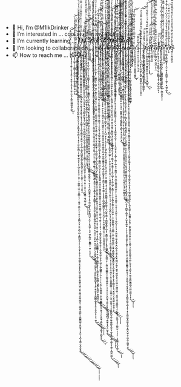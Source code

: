 - 👋 Hi, I’m @M1lkDrinker
- 👀 I’m interested in ... cool stuff in my area
- 🌱 I’m currently learning ... j̷̨̨̢̧̢̨̨̨̧̢̧̡̧̧̡̧̧̧̢̢̧̡̨̨̧̨̨̡̨̨̡̧̛̛̛̛̛̲̜̦͖̟̫̮̯̲̣͉̜̥͇̲͈͓͕̮͓͔͓̺̱̩̥̪̠͇͚̝̙̠̰̦͉̜͍͙̱͇͉̟̰̖̗̻͕͉̘̝̥̠̜̪̙̫̮͚̪̹͕̙̫̱̟̰̼͓̱͕̖̩̥̩̺̗̮͕̥̥̱͔̣̯̬̩̣͉͕̻͇̗̹͖̣͎̟̱̪̻͎̞̗̹͔͖̘̟͓̳̙̯̮̹̠̜͍̝̤͓͖̪̤̭͙̠͈̯̤̩̻̦̤̺͔͈̳̺̼͓͍̹̙̗̣̯̜̭͓̣̠̯̜̘̜̰̘͚͚̠̗͈͈͓̱͓͎͖̦͍̯͈̰̱͕̰̭̺̥̫͖̘̭̮̬͈̮̮̳̘̼̹̳̝͇̗̥̹̣͙͇̯͍̜̻̪̤̦̞̳̺̻̲͚̦̠͍̰̲̟̞̤̝̭̯̦̦̝̺̜̟̳̠̤̘̼̝̮̱̭̼̓̍̋̍̀͆̅̊̋͗̈͑̌͐̽͆̉̍͛̂̇̑̄̈̈́̽̔̈́̀̋͒̂̽̒̓̔͊̌̈́̉̑̈́̐͂͋̈̓͆͒̀̆̊̎̈́̈́̔͑͛̐̅̉̆́̇̄̄͆̀̈́̈̈́͐̋͐̐͛͐̽͋͑̉̏͐̀̎̆͆̉̓͒̈́̋̇̓̄̏̈́̂͐̊̈́́̔͑̓̏̉͆́͐̈́͛͌̋̀̉̀̈́̈́͂̎̓̾̍̀̑̈̈́̆́̃̅̎͗͊̓͂̈̓͋̅̏̃͗͛̈́̓͗̓̇̿̒͛͂̍̈́̀̈̈̓͛́͛̒̄̆̊͛̿̏̀͊̂͛̂̓͊͋̋͛́̊̆͊̋͆̆̈̀͒̀̂̿͆̈́͆̇̂͌̃͐̌̊͆̌̏̍́̇̇̃͋͗̎̎́̏͊̅̈́́̊́́̈́͌̓͑́̍͋͋̉͐̀̍̒̈́̑͆͋͆̾̎̐̀͆̆͗͘͘̕͘͘̚̕͘̚̕̚͘̚̚͘͜͜͜͜͜͜͜͜͜͜͜͜͜͜͝͝͝͝͝͝͠͝͝͠͝͝͝͝͠ͅͅͅͅͅͅͅͅͅͅų̴̧̨̨̡̨̨̢̡̨̢̛̛̛̛̛̛̛̛̜̬̗̮̙̙͖̬̪̣̫̮̩̞̦̪̗͙̲̣̺͖̩̮̭̼̱͇̮͍̱̬̯͓͍͕̗̯̦̖͉̤̳̗͕̣͚͔̞̝̥̬̰̥̹̱̭͎͉̩̱̹̲͇͓̹̗̩̳͓̰͇̼̝͉̯͍͖̦͔̤̟̖̲̠͉͇͓̪̪̲̲̭̬̣̳̗̫̭̪̯͈̺̠̯̱̥̰̜̙̹̥̳̟̜͉͓͙̥̞̘͈̱͉̏̔̾̀̀̌̈́͗͌͆̉͗̉̔̆̓̎͋̅̄̾̈́̈́̈̿͑̽̀͆̐̃͌́́͑̒̾̌̔̅̀̎̃̔̓͋͑̍̉͋́͌̇͂͂͊̀̑̈̃̑̔̑̈̂͋́͊͗̄̾̓̎̊̀̈́̔̍̎̈́̓̑͋̑̑̄̀̂̇̏̇̋̀̌́̈́̌̉́̒̋̌̽̑̽̇̇̄͐̓̿̽́̿̓͗̋̀͌̈́͌̈̉̔̽͆̿͒́̀͑̀́̂̏̽́̇̆͛̌̎̊̉̐̿͑̽͗̓͑͒̐͛́̊̿̿̓̀̉̈͗̋̓́͑̈́̎̏̎̓̾͐̆̌̄̃̓̏̉̚͘͘͘̕͘̕̚͘̚͘̚̚̕̚̚̕͜͝͝͝͝͝͝͠͝͠͝͝͠͠͝͠͠ͅṡ̸̨̧̡̢̡̧̡̡̨̨̡̡͚̟̝̙̜͕̫͚̜̼͈͎̖̲͕̖͇̳͖̻̳̱͇̯͇͍̙͎̮̟͈̝̯͉̖̗͓̖̦̯͙̭̝͓̞̩̝̮̪͇͕̪͚͓̖̙̜̺̫̜̤̠̭̼̜͈̻̲̻͕̪̩̱͖̹̰͔̝͉͇͈̱̼͕̘̘̗͉̖̳̻͎̜̞̣̰̺͔̼̲̫̫̯̗͎̟͈̲̠̝͍̗̤͍͓͎͚͎͙̘̟͚̱͇͎͖͉̰̳͔̼͍̆̀̀̎́̿̾͜͜ͅͅͅͅͅͅt̴̡̡̢̡̡̧̧̨̨̧̧̧̛̛̛̻͎̮̭̬̯̭̜̱̤͚̯̤̳̮̭͈̘̼̺̰̤̘̮͔̰͚͖͚̺͕͈͔̠̰̺̹̗̫̯̺̘̰̝̩̼̟͇̦̲̰̦̙̟̮̩͎̺̹̪̪͚͎̖̗̲̟̤̣͉̫͕̰̞̺̰̥͖̩̥͇͍̰̲̝̻̟̜͔͓̤̬̻̹̗̼̱̭͉̟̑̈́̐̋̋̒̑̒͆͆́̆͌́̐͐̇̉͑͌̄̐̔͋̃̀̃̒̏̐̍̐͌̏̍̍̈́͑͛͌̐̌͌͘͜͜͜͜͜͜͝͠͝͝͝͝ͅͅͅ ̴̨̨̨̢̢̨̧̨̡̡̧̢̨̡̢̛̛̛̛̛̛̛̛̛̛͎͍̥̲̮̗̪̮̥̜̦̙̣̬͈̰̺̭̘̞͔̭̞̺̘̠̹͕̺̳͇̮̘͉̺̣̺̦̞̪̮̺̼͇̤̮̖̞̰̥̻̘̪̪̞͚̙̰̫̞̝̖̗̮͈̜̼̘͚̫͓̻̞̥͍͇̼̜͖̪̱̟͖͍̩̗̙̦̼̜̙̝͙̗͖͔̫̮̳̳̠͚̩̳̥̲̙̖̜̱̠͓͎̤͔̪̲͚̭̭̖̮̣̹̟̭̜̪̗͚̱͔̘͈͖͓̙̻̺̺̖͔̲͕͎͙̙̬̺̞̜͉͈̜͖͉̙̻͖̜̖̱͇̳͎̦̰̤̜͙̤͓̙̤͋̎̄̂̂̋̆͊̽͑̀̋́͑̌̌̀͑̀̆͛̇̀̏͋̔̔̔̾͛̑̑̈́̆̌̓̊̏͂͂̌̋̑͌͊̊̓̍̾̏̈̈́̑̎̌̐̎̎̐̽̐͊́͌͑͛̀͊̍̎̆̀͌́̈́͂̀̂̈́̀̈́̄̏̊̓̀̽̈́̎̈́͊̽͋͐͋̍̉̏̈̏̏̈͆̄̈͂́̃̔̽̿͆͗̉́͑̋̀̅̏͌̀͌̈̐̆͋̈̒̀͋̐̀̃͒͛͌̀́̋͆̂̈́͒́̏̒̐̿͌̅̾͒̊̈́̐̈́́́̂̀̂͛̈́̇̄̈́̐̅͒̈́̈́̏̀͛̀̽̆͒̑̅̃͊̀̃̈͛̕̕̕͘̚̕̕̕̚͘͘͘͜͜͜͜͜͝͝͝͠͠͝͝͝͝͝͝͝͝ͅͅͅͅͅą̷̡̨̧̛̛̣͍̳̟̭̤̺̤͚͈̺̉̅̈́͊̌͋̎̍̋̊̔́̒̀̋̐͋̀̒́̂̂̑̋̏̀̓͑̇̑͌̍̊́̽̓͆̓̌̒̉̿͐̅̄́̑̃͒̐̃̓́̐̅̑̂̽̅̂͂̾͛̌̈́́͋͒͑̅̀̀̎͌̀̇̇̋̈̀͊͆͊͊̽̌̿̓̿́̾̒̂̈́̓̏̒͗̈͒̓̈̍̇̋͌̊͑͛̚̕̕͘͘̕͘̕͘͘͜͜͠͝͝͝͝͠͝͝͝͝ͅ ̸̢̧̢̛̗̮̭̺̭̞̘̪̤̜̰͈̳̱̜̖͈͖̬̰̭̘̻̩͓͓̮̲̝̗͉̹̬̣̩̫͔̲͉̹̤̣͙̱̥͈̪̭̝͕͇̙̲̠̗͚̞̳͓̳͓̱̾͛͆̏̌̏͋͛͗͐̿̋̌̎̎͂̽̒̀͒́̊̐̃̋̄̃͌́̋͒̾̀͗̑͒͗̉͂̔̉͗̋̎͊́̈́̌͆͊͆̾͆͗͗͆̇͐͆̀́́́́͌̿͑͆̉̃̔̃̍̈͂̓͆͐̀̌͆̅͗̑̈̄̀̓͗̇̎͑̓͒̾̇͑̑̓̚͘̕͝͝͝͝ͅl̸̢̧̢̧̨̨̢̧̧̧̡̡̡̢̢̨̢̡̨̨̛̛̤̩̬̞̗͉͎̦̲̣̻̲͍̳̠͚͉̞͈̗̪͎͓̫͔̲̘͉̙̘̥̘̱̜̙͔͇̝̟̭͍̠̹̼͚̰̯̣̥͙͍̹̹̱͖̼̮͍͙̖̟̰͚̩͓̮̲͔͕̳̘̼͕̭̮̱̹̗̥̮̮̣̠̖͚̳̥͉̱̻̹̹̤͈͖̭͖͈͍͕̻͙̱͈͈̙̤͉̯̦̟̳̝̥̙̰̙͙͇̲̳̞͕͕͉̥̬̰̼̹͙͚͖͈͓͚̯͖̰̙̰̖̪̭̦̞͉̟̲͕̹̪͙̙͔͍̖̬̫̣͙̲̣̙͉̺̜̳̰̦͚̙̩̯̖͍̹͈̱͓̬̩̦̱̰̯͖͖̳̱̥̻̝͓̦͎̭̖̼͓̫͍̥̝̯͍̻͇̬͚̬̬̥͓͈̝̝̭̞̰͔̝̹̯̖̠͚̠̏̄̐̋̾͌́̀͐̅̐̄͗́̉̈́̔̍̌̍͒͗̀̒̉̉̈́̈͑̾̓̌̒̈͂̿̄̉̆̌̿͂̈́͊̐̆͑͋̋͂͑̚͘̕͘̚͜͜͜͜͜͜͝͝͝͝͝ͅͅͅͅͅơ̴̢̡̡̨̢̧̡̡̧̧̢̡̡̨̨̨̧̧̨̡̨̛̱̤̦͚͓̙̠̤̫̳̪͕̥̣̤̳͉̰̫̤̗͙̳̤̙̘̫̺͍͔̥̘͎͙͈̤̞͇̜͔͙̗͇̰̮̖̺͇̗̰̙̯̰̖̥̖͇̣̣͉̳͔̣͍̠̬̟̰̭͇̮͍̜̜̺̗̫͇̰̜͚̝̖̪̙͈̻͙͉̳̫̺̙̹̼̲̬̱̻̤̥̯̻͇̲̹̘̲̤̰͖̤̯͖͖͉̟̰͓͔͍͚̗̘̘͚͔̥̞͖̮͕̥̞̯͉̣̱̣͙̟̹̯͉̤̜͖̥̦̘͙͉̝̻̤̗͔̯̲͚̯̳̳̙͓̟͈̜͎̳̝͔̫̤̪̥̮͙͕̘̣̤͇͉̱̙͍͎͇͚̻̦͖̮̼̲̗̭͍̻̤̟̭͈͚̺̘͍̖̍̾̊̈͑͗͐̏̇̋͆͊̊̿́̂̽̊̅͐̌̒̓̇̊͐̍̌̈́̊̈́̇̽́̍̄́̍͑̃̓̍͗̋̔̓̎̓̒̓̾̈̓́̉͛̈́̽̊̏͗̔̈́̇̿̉͒̿̍̾͂̐̐̎͐̐̑͗͐͒̉͒̃́͗͒́̍͐̀͋̏̎͊͗̽̇̉͊͂͗̎͑̊̀̍̈̓͋͒̈́͐̆̂͆̊̌͋̃̉̒͛̇̈́̂̃̆͌́͑̈́̀̎͗͆̉̈͗̏̆̍͗̂̾͗̂͑̉̾͂̒̊͌̈́̓̀̂́̓̀̀͋̓͋̂́̈́̃̉̃̏̒̂̐̈́͑̄̔̎̇̈́̅̀́͐̏́̐̓̍̆̀̐̍̐̓̅̀͂̍͂͊́̚͘̚̚̚̚̕͘͜͜͜͜͜͜͜͜͝͝͠͠͝͝͠͝͠͠͝ͅͅͅͅͅͅt̸̢̢̧̡̡̡̡̢̢̡̧̢̢̢̨̨̧̛̛̪͕̣̱̯̬͚̣̰̙̜͎̼̦̬̭̗̠̩̖̹̬̞̜͓̭͙̥̞̰͉̼͈͉̦̬̗̳̤̼̱̪̟̰̼̗̮̲͍̞̥̖̳̲̜̟͕̹͈̯̬͎̹̭̠̻͍̫̤̟̺̥̫͇̲͖̤̖̲̲̖̗̘͔̝̻̱̦̣͇̳̲̤̤̲͔̪̞͔͔̦͈͈͎̮͇͇͍͖͉̪̤̭͎͚̻̭͚̘̲̪͇͚̥̖̝̖̫̻͈͎͚͇͓̦̦͇̤̹̲̘̝͚̦̩̗̣͔̟̩̹͉̹͚̫̟̼̱̙̱̱̞͚̩̦͍̹̗̞̫̗̰̬̤͚͎̮͎̭̜̤͚͉͎͖̖̻̳͍̠̩̰̣͓̦̦̦̝̖͙̼̣͎̟͚̱͚̭̜̣̭̙̰͖͔͇͇͕̲̥̼̠̫̥̠̘̖̙̠̬͚͉̝̲͍̼̫̰͕̦͙̳͓̦͖̺̙̙̥̎̄̔́̄̏̀̎͑̃͛̃̊̄̎̈̆̂̑̇͊̄͆̓̑̚͜͜͜͝͝ͅ ̵̨̧̛̛̛̛̝̙̟̗̯͙͖̹̱͕͆̀͒͐͗̇̐̆͗̀̌̐͂̒̈́́̓̋̅̀̈̅͊̀̽̂̀̎͛́͛̀͑̇̒̇̇͋̀͌̂̂́̾͆̍̏͊͂͌͛͒͆̈́̀͗̀͊͐̉͊̏̏̏̔͒́̊̐̓̑̆̅̅̀̏̄̆̓͂͋̋̌͑̀̓͐̓͌̆͆̈́̿̕̚̚͘̕̚̕̚̚̕͝͠͝͠͝͠͝ơ̵̡̢̡̨̨̨̢̨̧̢̡̨̨̡̢̨̢̢̨̛̛̛̛̛̮͕̦̯̲̱̫̘̰̮͇͙͚͈̬͓̼͓̤̣̻̲̳̫̟̬̥͍̬̪͕̲̻͓͎̝͎̟̰̗͕̙͎̠̰̘̳̗̜̟͓̼̦͖̻̬̜̰̮̦͓̭͔̺̫͓͓̭͖͎̱̪̗̲̤̭̥̯̺͕͍͖̭̲̣̰̱͇͈̙̬̪̣̙̻̦͈͖͚̘̯̘͍͎̳̲̣̬͔͍͎̱̦͇̹͎̞̞̥̭͓̣̻̠̳͓̻̳̼̬͕̹͈̰͕̪̯͎̗̱̣̮̖͚̣̭̪̳͍̼͕̟̜͎̩͕̱͚͚͎͇͕͔̫̩̙̍̆̔͌̀͊̀̽̎̌̾̊̓̇̈̿̈́̐̇͗͗̑̒̂̅̄͋̿̍̈̀̽͗̊̈̊̌́̊̽̅̇̋̇́̂̐̌̌̊̑̀̈́̏́͊̇̏̾̓́͆̑͋͗̋͛̒̉̅́̆͌͒͊̽́̈́̓͗̑̿͂͒̃̈́̅͗̈́̋̍̇̓̾̑̀̉̈͊̃̄̈́̀͋͋̀̏̇͗̔͗͆̄́̎̓̓̊̈́͒͑͛͆͑͌̅̍̑̄̾́͋̋̎́̑̎̎̅̊̆͒̆̿͊̾̏̽͆̏̀̓̆͗̈́̀̿͋͋̄̇̈́̀̐͂̔̀̓̌̑̾̋́͑̈́̀̔͒̎̒́̈̓͒̑̓̀͊͛̍̅͋͐͑̐̈̊̃͋̈́̓͌́̈́̈̊͆͋͑̈́̉͒̀̏̆͗͛͌̓͊͋̽̄͆̐̾̐̾̾́̔̓́͊̽̀̓̽͗́̔̌̓̔̂́͌͒̆̿̊͐́̍͘͘̚̕̕̚̕̕̚̕̕̕̕̚͘̚̚͘͘͘̚͜͜͜͜͜͜͜͠͠͝͝͝͠͝͝͠͝͠͝͝͝ͅͅf̷̧̨̢̨̡̢̨̧̧̨̧̨̢̡̢̧̡̡̨̧̧̨̨̧̡̢̧̧̧̧̨̧̡̧̧̻̫̪̖̩̘̯̦̬̮̝̳̗̗͕͈̭̙̜͈̫̞̼̞͚̠̜̺͖̥̹͖̲͓̫̘̙̤̞̤͕̩̪̺̫̘̹̥̦͕̫̣͕̦̩̝͖̮̗̲̖͓̗̫̗̣̫̲̯̰͇̤̙̜͚̦͉̲̜̭̹͕̣͓͍̮͇͇̝͔͓͉̟̺̝̞̮͇̱̲̻͇͎͙̘̻̭͚̰̖̜̰̜̺̗̬̦̳̠͓͎̻̺͚͓͇̙̟̪̦͓͉͙̳̳̹͚͈̘͔͕̙͍̟̳͇̥͚̦̣̮̖̻̳̤͕̠̹̗̺̼͔̱͉͇͇̱̰͕͔̲͇̘͖̺͖͎̠̜̘̟͙̩̩̖̗̤̘̺̬͉͎͚͕͔͕͓̼͚̝͈̠̺̝̻̤̘̰̬̺̥̞̘̰͎̤͖̮̹͍͋̿͂̓́̾̾̈́̉̈́̑̂̔̉̐͛̀̓̿̈́͗̆̓͘̕̕͜͜͜͜͜͜͝͠͝ͅͅͅͅͅͅ ̵̧̨̧̡̡̨̧̢̢̨̛̛̛̝̮̮̤͎͔͈̫̬̺̣̫͍̞̠̠̩̭̼͈̳̖̦͕̘͉̤̪͍͉̥̲͈̱̤͚̪͚̟̝͕̹̟̰͈͈̼̥͓̭͍̭͖͉͈̮̺̺̜̖̬͖̫̜̯̫̬̖̹͔͎̥̣̖̠͕̳̼̼̎̏̅͆̇̍͊̑͗̓̋̋̔̓̄͗̋̍̋̐́̐̓̃́̄̽̂́́̅̒̈̎̋̆͛̐̌̑͗́̔̏͑̒͋̅̾̈́́̏̈̎̋̎̆͑͌͋͌̍̔̉̓̊̐̃̾̾̀̀̿͆͂̾̆̎͊̆̒͆̾̆̍́̓̈͆̓̈̀̂̀͂̀́̈́̒̌̉̈̐͊̿̏̐̒̾̏́̇̄̃̀̑̉̐̏͌̄̔̍͌̓̿̆̃̇͆̈͂͌̐̃͒͂̓̈́̂̌̈́̈̅̈́̂̅͒̾̋̓̏̒̒̃́̑̚̕͘͘̚̕̕͘̚̕͜͜͜͝͝͝͝͝͝͠͝͝͝͝͠͝ͅͅͅc̸̢̨̢̧̢̢̡̨̧̧̧̧̢̡̨̢̨̢̢̡̢̡̢̢̢̧̛̛̛̛̛̛̛̛̹̥̩̘̞͙͉̞̤̳̞͇̖̫̰̰̦̫̭̤̤̣̙̼̹͖̗̖͚̦̩̺̲̝͎̰̤͇͇̦̘̝͔͕͕̬̖̦̟̞͎͖̲̜̘̻͍̮̰̟̬̪̤̜̗̥̲̫̥̼̜̲̼͍̜̣̙̣̰̦̥̰͔̤̟̬͍͙̩̰̘̣̦̣̖̺̘̬̪͈̗̤̼̯̳̠̬̟̗̪̗̤̹͔̩̦̞̣̟̩̦̣̪̭̺̤̺̞͕͎͖͔̘͔̮̗͎̹̙̜̭̫̤̠͕̰̭̘̭̦̗̖̫̰̣̮̦̳̘̟͕̞͇͓̻̜̰͙͎̜͈̥̜̞͍̣̯̩̰̲̗͎͕͈̤̩͚̬͈͇̼̻̗̩̦̪̭̺͔̠͕̖̺̦̺̱͚̖͙̣̝͎̬̺̺͍̺͎͚̠͖̬͚̠̻̯͓̪̭̝̜͖͉̟̺̯͙̲̦̯̪̝̯͎̯̪̙͕̪͖̦͖̪̦͋̃̍̓͒̀̏̈̐̽̅̿̐̑̋̈́́̊̌̀͛̔͆͌̈̎̽̂̋̄͊̑̾̎̾͌̊̑̀̃̎̔̌̀̋̈́̎̈̂̽͌̾̍͊̓͗͑̄͆͒̈́̆͂͂̂͒̂̄͊̆́́͌͌͐̅͛͋̒̈́̆̑̓̐̏͒́͒͛̽̒̈̑̈́̋̓̐̏͒̈̔͆̔̀͐̄͆͌́̂̎̂̓̈́̊́̅̌̄͌̈̋̎̊̒͂̒̊̑̔́̉̽̀͊̾̎́̆̍͘̕̕̚͘̚͘͘̕̕̕͜͜͜͜͜͠͝͝͝͠͝͝͠͝ͅͅͅǭ̴̨̨̢̢̨̡̧̧̡̨̢̢̨̡̢̡̡̨̢̧̨̧̨̧̛̛̼̤̣̗̻͉͈͔̤̯͚̰̬̤̟̼͕̭̞͚̠̹̣̙͇̫̺̣̣̖͇̺̖̣̦̲̙͚̮͉̝̫̘̪̣̳̤̣̟͚͙͕̺̳̮̪̹̘̮͖̤͈̞͓̻̮̺͕̲̩͖̩͓͍̗̖̣̤͇͓̘̮̱̣̬̳̞̦̗͕͈̤̖̫̲̝͔̞͔͖̜̮̺͎̫̙͇̣̘̦͔͕̼͕̝̻̞̬͕͇̜̥̟̮̠̰̥̮̠̹͙͎̜̻͇̝͇͉͔͎̯͇̻̦̝̺̦̩͇̫̺̞̲͖̙̩̱̰̠͙̻͚͈͍̞̠̼͚̟̻̼̱̗̠̘̲̬̫̗̘̬̠͓̱̣̹̥͓̬͚͇͈͍̩͉͉̬̭̼͈̤̣̰͙̱̫̲̙̮̜͈̝͍̗̣̖͗̎͊̈́̄̄̄̅̊̈́̀̉̃̿͛́̿̐̽̿́͛̽̒̔̄́̇̐̓̂̈́͂̏̽̃̀̈́̏̒̑̒͑̀̊̓̈́̿͛̌̆͆͒̋̐̏̎̉̽̀̒̇̾͗͂͋̈̄̽́̈́̅̾͋͋̿̉̿͛͆̓̏̂͌̿̋͊̔̃̌̀̏̌̌̈͂̓́̆͊̎̇̀͋̉̓͂̃̃͆͑̋͗̍̔̐̓̏̌̅̿̃̈́̐͋́͒͆̐͘͘̕̕̚̕̚̚͘͜͜͜͜͜͠͝͠͠͝͝͝͠͝ͅͅͅͅͅͅơ̸̧̡̧̢̡̧̧̢̨̡̧̨̡̨̨̧̧̧̨̨̠͓̬͉̫͈̮̲͍̖̦̦̥͈̪̺̥͍̥͖͚̞͙̯̳̝̦̥͓̯̙̱̹̜̟͎̯̗̤̳̥̻̼͇̠͓̝̤̱̤̩̮̙͕̟̖̟̼͚͚̝̯͕͖̩̜͕̠̣̗̟̤̮̮̜̥̭͔͙̲͓̜̦̳͕̖̲̩̯̥͉̝̳̪͕̗̝̼̘̰̘̲̯͈͇̤͖̫̜̺̞͙̙͎̠̯͔̥̞̳̱̟̩̫͎̮͕͔̣̟̺͈͕̜̙̟̗͖̗̺͓̹̙̥͓͕̙̫̫̫̩͍̣̺̖̟͚͎̞̪͔̻̜͍͉͍͈̝̥̬̱͈͇̪̥͕̪̝̖̫̱͍͉̰̯̪̟̱͓̖̯̠̣̳̣̘͕͇̪̗̺̦̘̯̠̻̤̟̼̞̞̭̳̺̝͉̝̜̫̭̼͕̹̤͚̼̮͓͓̞̖͚̺̼̫̹͔͔̩̖̠̠͉̯͚̪͓̖̭͙͎̻̜̏̄͋̍̿̑̍̍͐̏͒̄͌̃̐̇̀̽͗͛̏́́̒̄͜͜͜͝͝͠ͅͅͅl̷̨̧̛̪̱̝̰̩͙͓̦̤̬̦͙̞͔͔̩̘̇̆̌̋͊̏͆̀̍̉͒̒͛̎́̑͆̑̿̂̂͗̏̂̄̾͗͑̇̽̀̔̋̐̈́͆͌͊̊̈́̎͆̎̎̈̓̈́͋̒́̉̓̐̔̆͋̈̂̍̅̀̆̌̽̆̅̿̊̀̈́͑̃̓̋̍̽̒̅́̑̍́̄̇̓͌̒̒͊͒̍̍͒͆̈́̿̓̅̃̈́̍̀́̔̂̅͂̓̃́̈̂͌̈́̈́̀͋̏̇̆͆̂͘̕͠͠͝͝͝͝͠ͅ ̷̡̨̛̛̛̛̛̛̛͚̜̪͕̠̖̯̥̖̹̟̟̞̪̹̹͎͔̫̟̝̩͎͔̲̳̞̺͍̺̥̝͚͕̘͔͙̱̲͇̥͈̮͂̑̄̋̑̃͗͋̑́̈̿̿̓̔̀́̓̓̽͋̈́̊̓̒̒̒̔̉̅̈́̈́̇̅̓̇̏͑͑̆́͊̔̈́̍̽̊̐̆̇̇̀̄̎̓̄̾̎́̈́̂͛̋͐̉̎͋̈́͗̑̀̊͂̈̇̋̋̏̽͋̈́̽́̂͌̌͆͒̈́̉̒̇̃̾͗͐́̅̈͗̒̀̆̍͗͒̀̆͂̉͛̔̆̍̌̌̉́̉̏̐̅̊̑͋͒̾͆̀̀́̀̈́̉͛̀̀̈́̅̊͌̎̾̄̈́̊͆͐̈̿̉͗̊̅̀̊̃̃̿̊̏̀̾̐̂͑͑͊̐̐̄̃͑̏͒͒͆̌́̆̿̂͐̊̑̆͐́͌͐͌̋́̌̀͑͌̽̑͐́̅͋̈́̂̏̽̈̐̀̆̓̀̄́͐̇͋͛̉̕̕̚̕͘̕͘͘͘̚͘͜͜͠͝͠͠͝͝͠͝͝͠͠͝͝͝͠ͅs̸̡̧̨̨̨̢̧̨̧̨̡̡̛̛̛̛̛̛̗̟͍̭͚͚̰͓̣̥̖͍͉̺͓̠̥̻͇̬̯̝͔͇̗̥͇̜̼̤̬͇͕͖͚͚̝͙̟̮̦̗̘̝͕̹̮̻̥͇̝̞̬̙̗̳̘͇̺̳͕͚̺͔͙̜̬͔̗̙͈͕̭̏̆̃̊̽̆͐̀̊̑̈́̆̌́́̀̇͋̽͌̓̂́͗͌̋̎͒̂́̉͛̀̃͂̐̀̊̈͋̋̐̊͋̎͑͌́̓̈́̈́̄̌̋̿̅̋͐͒̕̚̕͜͜͜͝͝ţ̶̡̧̧̨̡̨̢̢̨̡̧̢̛̛̛̛̛̛̛̛̛̛̼̠̬͇̰̘̠̪̼͙̦̦̹̘͕̙̱̭̼̬̤̥̦͔̝̞̖̱̳̼͉̗̯͇̗͇̯̬͔͓̭͔̖̖̞̝̞̬̬͔̬͉͚̠̣͎͚̩̩̞̖̦͚̙̙̤̝͓̪̠̼͖͙̹̦̱̱̲̪̤̱̬͍̙̖͔̯̮͈͚̼̟̬̤̮̮̖̘̺̙̥͚͕̲̩̫̪̣̦̗̪̦͚̹̲̮͎̥̤̲̜̺̳̥̪͕̙͌̿̄̂̈͗̆̀͗͂̍͛͋̎̃̔̾͛̽̑̌̈́̐̆͌͊̅́͆͛̆͋̀̊̾̂́́̑̃̅̃̀̓̋̂̈́̋͂̎̃͌̓̿͂̾̋̐̈́̂̆͒̐͒̀̍̂͋̀̓̏͊̈́͗͋̒̐̀̊͆́̅̍̄̍̏̄̏̏̏́̍̾͋͛̔̾̈́͆̍̃͒̾̇̀̇͒̉͌̄̑͗͒͊̂̓̓̉̑̍͑͑̉̉̈́̏́̊̋̈́͑̎̏̇̋̓̈́̎̈́͋͗̏̒̇̈́̓́̌̋̈́̒̓̒̈͒̌̈́͑̎̔̃̊̎̉̾͋̌̐̆̀͌̿̐̑̉̊̋̔̀̏͗̓̂̋̈̾͋͗̋͗̉͆͛͒̓̓͆͌̈́̓̓̾͛̂̋̈́̓̿̾́̋̕̕̚̕̚̕͘̚͘̚̚̚̚͘̕̕̕̚̕̚̚͜͜͜͠͠͠͝͝͠͠͝͝͝͠͠͝͝ͅư̷̧̨̧̨̡̨̨̧̨̧̨̢̢̨̨̡̨̡̨̧̡̢̨̨̨̡̨̧̧̢̡̡̨̡͙͍͚̝͉̲͓̟͚̩̮̗͉̭͍̜̻͈̮̪̘̞̤̞̲̫̮̹̦͖̻̗͓̺͚͍̱̹̬̪͚̠̻̗͎͉̦̜̗̼̫͈̥̮̠̜͕̞͔̗͓̜͍̱͉̥͕̼̮͕̖̦͈̬̘̬̣͚͈̤͈̪̞̬̖͍͈̹̗̮͙̯̣͔̮͙̪̼͓̭̫̤͚͚̜̪̣̯͔̘̝̻̺̜̝̺̮̱̖̜̟͖̟̬̘͇̗͍̣̜̝̞͉̹̱͈̮̘̱̰̱̙̗̖̻̥̜̩̗̗͚̖͉̰̦̘̺̫͚̳̝̹̳̳̘͔̬̻͈̞̘͔̦̞͍̹̳̦͙̹̼͓͙̼͉̖̙͙̯̝̪̳̼̠̳̗͉̺̩͓̥̜̝̟̯̠͇͚͚̞̼͚̰̩̙̪̥̙͇̮̥̺̟̮̦̭̪̖̼̹̪͇͈̖̮̯͒̀̂́̅̊̈́̊͑̉̋͆͒̑͗̍̑̾̃̂̈́́̒̓̎̎̍̃̉͋̓̆̍̏̎̔͋͋̃̈́̏͌̀̀͐̀̓̃̈̅̍̓͂͐̏́̉͋̀̓̎̂̒̌̽̅̑͒̍̉͑̊͛̈́̔̉̅̀̈́̈́͗̌̅̐͋̓̀͗̑͘͘͘͘͘̕̚̚͜͜͜͜͝͝͝͝ͅͅͅͅͅf̸̧̡̨̨̧̢̢̢̨̧̢̧̧̡̨̡̨̢̧̢̢̢̧̧̢̛̛̛̛̛̛̱̭͕͙̙̱͇̦̯̱̪͚͈͎̘̘̜̭̼̼͉̜͇̬̻̟̜̱̞͙̫͎̥̞̞̼̞̠̥͍͍͓͕̼͍̝͍̘̫͈̰̻̘̫̠̪̲̭̝͙̭͖̬͓̺͈͍̺̠̬̗̩͔̤̰͖̖̝͖͚̗̟͕͕̥͓̺͉̹̩̬̼̟̗͇̯͙͈̜̭͙̠̯͔̣͖̱̩̺͍͈͈̲͉̣̦̗̭̫͔͈̱̺̦̗̗̰͚̪͍͎͈̝͍̮̩̣͚̞̰̺̮̯̮̭̠͍͎̤̟̹͍͉̻̟͉̩̬̰͓̭̯̮͇͈̖̲̜̻̙̤͍̥͙͉̜̻͓̩̥͖̯̗̫̭̻͖̱͇̼̲̘̫̫̺̤͚͖̮͕̜̝̜̒͐̏̓͊̄́̔̑͋̋̇̓͒̓̄͑͋̄̈͐̍̈́͂̓̋͐́͂́͑̈̒͂̏̇͆̈̐͗̊͗̊͒͂̋̈́̔͌͊̔͂̑̑́̒̌̒̋̆̓̍̑͋̒̔̋͛̂̽̍̌̈́͗̇́͐͑̈́̽̿̿̊͌͐̄̉̅̉̏̐̑͌̈̽̉͂̎̆́̉̑́̒͐̽̎̉̒̒̉̎̈́̌̃̎̀̂͒̈̿̔̀̀͒͋̈́̌̉̂͊͛͑͌͗̿̈́̆̐͑͐͑̋̎̂͆̅̈͗̇͗̌̍̽̊͂̾̓̍͂̍̅̈͂̒̆̂́̌͑̓̈́͘̚͘̚͘͜͜͝͝͠͝͝͝͝͠͝͝͠͠ͅͅͅͅͅf̶̡̢̧̧̢̢̨̧̛̛̱͕̗̘͓̝̞͉͍̹̦͓̖̭̮̙͖̳̣̩̠̜̣̠̪͍̥͍͇̗͙̖̳̘̱̖̬͓̼̩̫͇̠͎͊̀͊͊͂̌̽̈́̇̊͑̆̑́̈́͐̂̋̽͛͊̃̓̓̎͂̽̓̎̋͑̆͊̿̎͆̽̊͛͆̅͋̉̓́͒͗̿̕͘͘͘͝͠͠͝͝͠͝ͅ
- 💞️ I’m looking to collaborate on ... n̵̢̻̹̘̪͍̒͐̍͒̂͂̉̇́̀̍͂̈̉̒̒͆́͠͠ǫ̷͙̟̝̦̦̰͍͇̞̙͈̭͉̳̙̣̯͉̙͈̱̱̬̟̼̼̳̫̖̥̼̹̹͓̬̹̩͈̲̪̺̤̪͂͂͜͜͜t̶̢̡̧̡̠͈͔̹͇̹̤͍̯̞̮̖̲͎̜̪̫̳͓̞̲̘̺̼̫̤͙̫̟͇̤̻̝͚͙̥͇̞̘̱͆̃̉͆̉̿̌̌̊͋́̆̓͐̍́̚͘̕̚͜͜͜͝ͅ ̵̢̯̖̺̖̯̦̾̍̌͋̾͂̈͘͜ͅr̶̨̧̧̧̡̧̛̰͇͕̖̯̻͉̹̤̰̬͔̬͚̦̣̟͕͈̩͙̗͚͉̙̮͎͉͓̟̝̲̱̾̌́̽̓̏̃͊̍̐̅̓̏̆̀̾̌̋̆̽̚͜͜ͅͅȩ̸̤͕͍̯̀̀̿̍̇͒̉̈́̉̏̆̅̈́̇͛̄̀̆̑͒͌̎̋͌̐̅̀͂͑̽͗̈̓͐̚̚̕̚͜͠͝͝ͅą̸̯̠͚͍͉͇̠̣̖͚̘̯̖̟͎̞̝͕̭̹͕͓͔̋͛͒́́̆̓̈̈́͗̀̔̋͊̐̋̾̉͛̋̑̋́́͑̈́̐̚̚͠͝͝ͅĺ̴̩̈͛̋͊͗̾̓͌̆́͛̕͘͝͠ļ̵̨̨̢̧̖̙̥̤͔̣̲̠͉̼̞̳̘͉̪̫̣͍̲̬̱̖̥̣̯̫̪̙͉̜̥̮̼̼̝̰͓̥̹̀̇͛̑̂͒̃̃̈̃̒̉̿̉̈́͒͑̀̈́̑̉̓̔͆̓̄͑̈͂͂̊̾͐͆̽͘͘̚͠͠͝ͅy̵̢̛͙͕͖̥̞̮̹̼̦̖͕͔͖̪̮̪̬͓͎̫͓̦͓̺̠̍͊̈̔͌͒̾͊͝ ̷̨̧̢̢̛̛̹̞̝̙̩̗̞͕͒̍̐̃̀̏̐̊̌͑͂͑̈̿͑͛͆̾͋̉̑͋̽̎̈́̓͗̿̽̽̂̚͝͝͝͝͝ͅi̷̲̺͙͛̐̎̐̇͒̅̆̉̊͑̀̓̾́̈́͗̐̓͐̊͐͆̄̈́͊̍͑̒̋͠͠ň̸̨̧̢̢̼̖̘͚̙͈̘͓̪̯̰̝͖̩̦̭̙̼̹̻͓̭̳͒̀͌͗̽̍͋͐̓̐̑̇̈́̓̆̀́̽̐̍̍̏̐͑̓̃̍̑̑̈́́̓́̈́̔͜͝ͅt̴̡̩͚̞̩͇̦̹̯̟̗̬̰͙̯̦͓̫̙̩̹̜̥̮̲̭͔̱̙̙̖͈̣̾͂̆́̏̀͗̊̐̔͂͋̑̆̓̑͊͂͊͑́̿̅̉̍̎͐̿̒̌̋̏̐́̚͠͝͝ơ̴̡̙͙͔̳͓̞̪͙͖̪̱̺̭̱̹̞̬̱̳̖̗̻͕̯̻͉͖͖̯̩͎̱͖͉̙̼̟̣̼̮̣͚̫̲̠͐͐̄̊̋̽͒̀̅͌̒̀͑̄̂̏̂̚͜͝͝͝ͅ ̶̢̮͇̠̯͈̗̣̣̱̮̜̘̲̖̳͌̍̉͐̒͗̾̓͋̉̈͊͊̀͊̉̈́́̑̏̒̀̅̀̚̚̚t̶̨̛͈̘̥̗̫͖͕̪̺̟̝͑̎͌͑͛͌̈̍͊͂̉̎̄͑́̔͂̒̓͌͊̑̆̅̓̓̄̓̈́̀̈̔̅̏̋̓͘̚̕͠h̴̢̧̹̥͎͈͖͙̞̺̱̣͈̗͉̜̥̳͚̺̩̯͇̭͗̑͂́͑̈́͆̀͆͆͛̀̐͌̇̊͑͛̽͊̽̌̈͆͒̌́̕͜͠͝ͅą̵̲̹̹̞̜̥̹̩̜̥̤̤̼̞̯̮̦͕̯̈͆́͌͋͂͌̂͝t̷̢̡̡̧̧̧̨͔̪̤̯̮̮͙̩̹̲̯͚̞̹̬̻̟͙̳͚̬͎̲̥͕̦͕̝͕̮͍̤͛͐͌́́̔̈́̏͋̍̃ͅ ̶̢̨̡̧̳̥̪͔͙̱͙͖̺̪̝͍̙̮͔̻̙̖̱͇̫̞͎͕͚͓̦͇͇͚̗̀̉̐̾͑͆̿̒̊͌͗̒̀͂̿͂͗͋̈̿̐͒̀͒̚͘͠͝͠ͅs̸̢̨̨̛̜͎̰̭͓͎͇͔̫͍̲͕̝͚͉̻͎͎̜̜̫̦̳̺̑̆̐͐́̽͌̽͗͒̀͐͐͜͜͝ͅơ̶̡̨̨̡͕̻͓͚̞̺̣̘͉̰̲͍̼̻̺̣̯̞̠͔͉̬͔̱̟̮̤̥͑̌́̓̃̋̋͗̓̍͆͌͑͊̿̈́͌͗́̇͗̍̆̏̒͋̇̇̈́̈́̕͜͜͠͝͝ͅṟ̵̛̜̗̲̯̫̺͇͉̠͇͉̮̞̤̦̩͉͔͙̞̾͗͌̌͂͊̊͑͆̀͋̾̾̇͐̚̕̚͜͝͠t̸̨̛̛̖͓̜̮͓̻̩̯̗̠̔̆̒͛͛̑͊͆̉͛̇͊̀̊́̈́͐̓͗̓͌͑̏͋͒̾̂́͋͐̒̕̕͝͠͠͝ ̷̨̰̩̟̞̓̐͊̇̐̄̒̂͑̄̑̎̏̃͛̃͛̊͌͋̌̎̿̔̆̿͋̇̉̑̄̂̆̋̐̾͛̃͊͂̕̕͘͝͠͝ͅǫ̶̹͕̮̥̪̻̪̬̙̫̤̺̪̜̞̜̰͒̿̽̑̀̈́̈́͊̑͌̄̑̍̀͗͊̒̏̀̍̎̇̍̑̿̓͊̀̇̿̑̋̋̈́̐̔̃̚͝͝f̸̡̗̰̱̦͙̘̘̜͈̜̩͉̫̥͇̲̜͖̩̫̪̻͇̘̗̟̟͙̺̟̤̪̜̲͈̊̌̋̇͐̾̈́̆̚̚͝ͅͅ ̶̨̡̢̨̨̧̜̹͍͎̘͙̬̖̙̭͙̝̝̗͉̼̼̘̮̫̱͍̼̰͚̖̯̯̃̽̈̎͑̕͜ţ̸̧̧̡̧̡̛͕̮͎̣̰̜͇͔̪̞̥̣̗̪̳̻̪̠͇͈̯͈͖̮͔̪͙̹̗͖̲̝̱̬̰͓̀͑̽̌̈́͆̑̐̊̊́̒́̏̀̆̈̽̅͛́̍͗̃̒̀͆̃̾̄̈̉̽̈́͌̏̐̓̈̃̒̆̓̋͆̕͘͝͝ͅͅͅh̷̛̛̝͎̠̥͍͚͙̲͈͍͕̎̆͌̍͗̈́͌̾̎̏͌̽̔̈́̊͋͂̀̋͌͋͗̈͐̅͌̾̿͂̐̍̋̿̓̽̚̕̚͘̕͘͝͝͝͝ͅį̵̢̛͎̲̪̟͓̳̤̺͇͓̟̣̥̫̜̯̞͔̗͍̻̳̠̜̹͚̘̜̝͉̺̮̜̲͙̊̑̂̇̏̈́̎̄̂̐͂͋́̔̐͛͂͑̒̆͐̈́̀͆͗̒̑̓̔̅͐͒͛̆̍̔͘͜͜͠͝͝͠ṇ̵̛̛̖̱͑͒͑́̾͆̋͂̍̎̊͑̓̊̾̉̈́̅̎͛̈́͑̈́͗̐͂̆̇͗̕̚̕͠ģ̴̘͍̠̜͍̺͚̮͕͒̔͂̆̀̇̃̑̀̅̆̀̅̈́̂̑̊͒͛̈̊̀̀̓̈̃̂͛̊͆͊̽̑͒̿͊̔̈̚̕̚̚͠͠͝ͅ
- 📫 How to reach me ... h̸̨̡̡̛̛͓̝̞͎͖̙̹̭͙̖̖̝͍̠͎̰͎͍̣̜̞̯̗̙̘̦̲̙̦̲͕̤̜͙͇̩̺̼̻͚̯͍̜̳̉̈̌́̔̇̑̋̏̇̑̔͆̎̋͗̅̾̕͜͝͝ͅͅa̷̧̧̹͖͈̗̦̹̭̺̳̖͙͖̬̰͈͔͙̖͚̗̬̥̼͇͔͈̘̼̹̟̋̎̈̄̌̉̊̐̆̑̓̀͋̿̏́͐̊̆͛̀̉̊̉̾̍͑̋̕̚͜͝ ̵̡̛͔͉͇̖̝̪͍͈̜͇͉̺̮̞̰̲̙̰̰̗͖͇͖͔̲̞̹̤͈͍̣̯̱́̈́̾͋̓̽̈́̊̅͂̈́̾̉̉͂̓̓̅͋̓͌̏́̕̚͜͜͜ͅy̸̧̛̟̻͉̝̜̥͖͙̥̻̼̻̰̩̫̣̰̦̆̌̍͆͂̿̐̃́̓̐̏̈̐͂́̿̾̋̎̐͐̇̐̋̏̂͐͂̉̏͘̚͘e̷̬̞̠̱̘̬̯͓̩̳̹̅̂̀̀͋͜ṕ̸̧̲̯̖̪͙͕͍̼̠̳͖̗̳͙̃̌̿̿̂̂̊̾̒̍̃͛̇̔̈́̐͆̏̔̎̏̚̕͘͝͠͠͝

<!---
M1lkDrinker/M1lkDrinker is a ✨ special ✨ repository because its `README.md` (this file) appears on your GitHub profile.
You can click the Preview link to take a look at your changes.
--->

